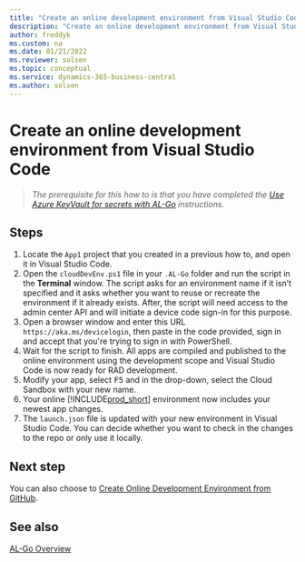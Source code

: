 ```yaml
---
title: "Create an online development environment from Visual Studio Code"
description: "Create an online development environment from Visual Studio Code for AL-Go for Business Central."
author: freddyk
ms.custom: na
ms.date: 01/21/2022
ms.reviewer: solsen
ms.topic: conceptual
ms.service: dynamics-365-business-central
ms.author: solsen
---
```


# Create an online development environment from Visual Studio Code

> *The prerequisite for this how to is that you have completed the [Use Azure KeyVault for secrets with AL-Go](algo-use-azure-keyvault-for-secrets.md) instructions.*

## Steps

1. Locate the `App1` project that you created in a previous how to, and open it in Visual Studio Code.
1. Open the `cloudDevEnv.ps1` file in your `.AL-Go` folder and run the script in the **Terminal** window. The script asks for an environment name if it isn’t specified and it asks whether you want to reuse or recreate the environment if it already exists. After, the script will need access to the admin center API and will initiate a device code sign-in for this purpose.
1. Open a browser window and enter this URL `https://aka.ms/devicelogin`, then paste in the code provided, sign in and accept that you're trying to sign in with PowerShell.
1. Wait for the script to finish. All apps are compiled and published to the online environment using the development scope and Visual Studio Code is now ready for RAD development.
1. Modify your app, select <kbd>F5</kbd> and in the drop-down, select the Cloud Sandbox with your new name.
1. Your online [!INCLUDE[prod_short](../developer/includes/prod_short.md)] environment now includes your newest app changes.
1. The `launch.json` file is updated with your new environment in Visual Studio Code. You can decide whether you want to check in the changes to the repo or only use it locally.


## Next step

You can also choose to [Create Online Development Environment from GitHub](algo-create-online-dev-env-github.md).


## See also

[AL-Go Overview](algo-overview.md)  